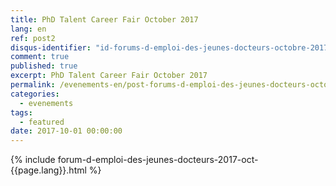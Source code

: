 ```yaml
---
title: PhD Talent Career Fair October 2017
lang: en
ref: post2
disqus-identifier: "id-forums-d-emploi-des-jeunes-docteurs-octobre-2017-2017-10-01-021406244298502797-9971528243668522-03990644012876132"
comment: true
published: true
excerpt: PhD Talent Career Fair October 2017 
permalink: /evenements-en/post-forums-d-emploi-des-jeunes-docteurs-octobre-2017-en/
categories:
  - evenements
tags:
  - featured
date: 2017-10-01 00:00:00
---
```


{% include forum-d-emploi-des-jeunes-docteurs-2017-oct-{{page.lang}}.html %}